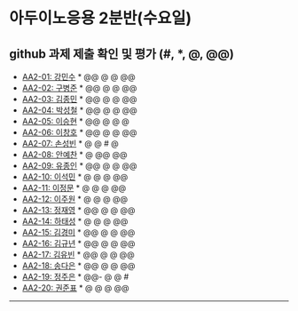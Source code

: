 # 아두이노응용 2분반(수요일) 
## github 과제 제출 확인 및 평가 (#, *, @, @@)

- [AA2-01:	강민수](https://github.com/kangminsooKMS/aa2-01) * @@ @ @ @@
- [AA2-02:	구병준](https://github.com/GubyeongJun/AA2-02) * @@ @ @ @@
- [AA2-03:	김종민](https://github.com/ghs1472/aa2-03) * @@ @ @ @@
- [AA2-04:	박성철](https://github.com/parkseongcheol/aa2-04) * @@ @ @ @@
- [AA2-05:	이승현](https://github.com/penguinperformanceproject/aa2-05) * @@ @ @ @
- [AA2-06:	이창호](https://github.com/lchho96/AA2-06) * @@ @ @ @@
- [AA2-07:	손성빈](https://github.com/ijseongbin/AA2-07) * @ @ # @
- [AA2-08:	안예찬](https://github.com/dksdpcks1/aa2-08) * @ @@ @@
- [AA2-09:	유종인](https://github.com/yujongin/aa2-09) * @@ @ @ @@
- [AA2-10:	이석민](https://github.com/leesm4909/AA2-10) * @ @ @ @@
- [AA2-11:	이정문](https://github.com/leejs8041/aa2-11-new) * @ @ @ @@
- [AA2-12:	이주원](https://github.com/20161514/aa2-12) * @ @ @ @@
- [AA2-13:	정재영](https://github.com/jaeyoung6179/aa2-13) * @@ @ @ @@
- [AA2-14:	하태성](https://github.com/gkxotjd12312/aa2-14) * @ @ @ @@
- [AA2-15:	김경미](https://github.com/kyungmi0120/aa2-15) * @@ @ @ @@
- [AA2-16:	김규년](https://github.com/kgn4746/aa2-16) * @@ @ @ @@
- [AA2-17:	김유빈](https://github.com/kybb0709/aa2-17) * @@ @ @ @@
- [AA2-18:	송다은](https://github.com/daeun99/AA2-18) * @@ @ @ @@
- [AA2-19:	정주은](https://github.com/wndms12/aa2-19) * @@- @ @ #
- [AA2-20:	권준표](https://github.com/kwonjunpyo/aa2-20) * @ @ @ @@
---

